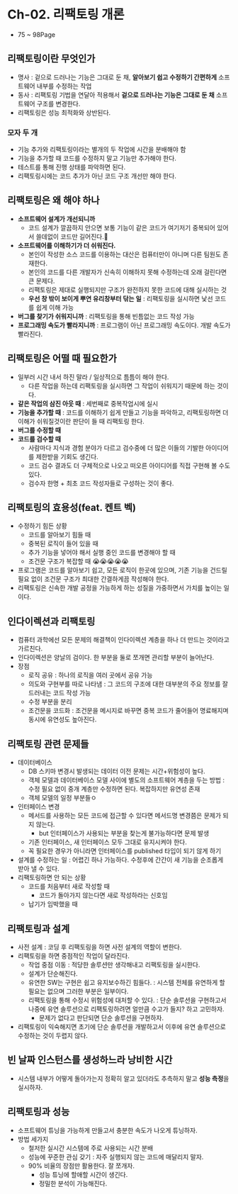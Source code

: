 # Ch-02. 리팩토링 개론

- 75 ~ 98Page
## 리팩토링이란 무엇인가
- 명사 : 겉으로 드러나는 기능은 그대로 둔 채, **알아보기 쉽고 수정하기 간편하게** 소프트웨어 내부를 수정하는 작업
- 동사 : 리팩토링 기법을 연달아 적용해서 **겉으로 드러나는 기능은 그대로 둔 채** 소프트웨어 구조를 변경한다.
- 리팩토링은 성능 최적화와 상반된다. 

### 모자 두 개
- 기능 추가와 리팩토링이라는 별개의 두 작업에 시간을 분배해야 함 
- 기능을 추가할 때 코드를 수정하지 말고 기능만 추가해야 한다. 
- 테스트를 통해 진행 상태를 파악하면 된다.
- 리팩토링시에는 코드 추가가 아닌 코드 구조 개선만 해야 한다. 

## 리팩토링은 왜 해야 하나

- **소프트웨어 설계가 개선되니까**  
  - 코드 설계가 깔끔하지 안으면 보통 기능이 같은 코드가 여기저기 중복되어 있어서 쓸데없이 코드만 길어진다.🥺 
- **소프트웨어를 이해하기가 더 쉬워진다.**
  - 본인이 작성한 소스 코드를 이용하는 대산은 컴퓨터만이 아니며 다른 팀원도 존재한다. 
  - 본인의 코드를 다른 개발자가 신속히 이해하지 못해 수정하는데 오래 걸린다면 큰 문제다. 
  - 리팩토링은 제대로 실행되지만 구조가 완전하지 못한 코드에 대해 실시하는 것 
  - **우선 창 밖이 보이게 뿌연 유리창부터 닦는 일** : 리팩토링을 실시하면 낯선 코드를 쉽게 이해 가능 
- **버그를 찾기가 쉬워지니까** : 리팩토링을 통해 빈틈없는 코드 작성 가능 
- **프로그래밍 속도가 빨라지니까** : 프로그램이 아닌 프로그래밍 속도이다. 개발 속도가 빨라진다. 

## 리팩토링은 어떨 때 필요한가
- 일부러 시간 내서 하진 말라 / 일상적으로 틈틈이 해야 한다. 
  - 다른 작업을 하는데 리팩토링을 실시하면 그 작업이 쉬워지기 때문에 하는 것이다.
- **같은 작업의 삼진 아웃 때** : 세번째로 중복작업시에 실시 
- **기능을 추가할 때** : 코드를 이해하기 쉽게 만들고 기능을 파악하고, 리팩토링하면 더 이해가 쉬워질것이란 판단이 들 때 리팩토링 한다. 
- **버그를 수정할 때** 
- **코드를 검수할 때** 
  - 사람마다 지식과 경험 분야가 다르고 검수중에 더 많은 이들의 기발한 아이디어를 제한받을 기회도 생긴다.
  - 코드 검수 결과도 더 구체적으로 나오고 떠오른 아이디어를 직접 구현해 볼 수도 있다.
  - 검수자 한명 + 최초 코드 작성자들로 구성하는 것이 좋다. 

## 리팩토링의 효용성(feat. 켄트 벡)
- 수정하기 힘든 상황
  - 코드를 알아보기 힘들 때
  - 중복된 로직이 들어 있을 때 
  - 추가 기능을 넣어야 해서 실행 중인 코드를 변경해야 할 때 
  - 조건문 구조가 복잡할 때 
😭😭😭😭😭
- 프로그램은 코드를 알아보기 쉽고, 모든 로직이 한곳에 있으며, 기존 기능을 건드릴 필요 없이 조건문 구조가 최대한 간결하게끔 작성해야 한다.
- 리팩토링은 신속한 개발 공정을 가능하게 하는 성질을 가중하면서 가치를 높이는 일이다.

## 인다이렉션과 리팩토링
- 컴퓨터 과학에선 모든 문제의 해결책이 인다이렉션 계층을 하나 더 만드는 것이라고 가르친다. 
- 인다이렉션은 양날의 검이다. 한 부분을 둘로 쪼개면 관리할 부분이 늘어난다. 
- 장점 
  - 로직 공유 : 하나의 로직을 여러 곳에서 공유 가능 
  - 의도와 구현부를 따로 나타냄 : 그 코드의 구조에 대한 대부분의 주요 정보를 잘 드러내는 코드 작성 가능 
  - 수정 부분을 분리 
  - 조건문을 코드화 : 조건문을 메시지로 바꾸면 중복 코드가 줄어들어 명료해지며 동시에 유연성도 높아진다. 

## 리팩토링 관련 문제들 

- 데이터베이스
  - DB 스키마 변경시 발생되는 데이터 이전 문제는 시간+위험성이 높다. 
  - 객체 모델과 데이터베이스 모델 사이에 별도의 소프트웨어 계층을 두는 방법 : 수정 필요 없이 중개 계층만 수정하면 된다. 복잡하지만 유연성 존재 
  - 객체 모델의 일정 부분들ㅇ
- 인터페이스 변경 
  - 메서드를 사용하는 모든 코드에 접근할 수 있다면 메서드명 변경쯤은 문제가 되지 않는다. 
    - but 인터페이스가 사용되는 부분을 찾는게 불가능하다면 문제 발생 
  - 기존 인터페이스, 새 인터페이스 모두 그대로 유지시켜야 한다. 
  - 꼭 필요한 경우가 아니라면 인터페이스를 published 타입이 되기 않게 하기 
- 설계를 수정하는 일 : 어렵긴 하나 가능하다. 수정후에 간간이 새 기능을 순조롭게 받아 낼 수 있다.
- 리팩토링하면 안 되는 상황 
  - 코드를 처음부터 새로 작성할 때 
    - 코드가 돌아가지 않는다면 새로 작성하라는 신호임 
  - 납기가 임박했을 때 

## 리팩토링과 설계 
- 사전 설계 : 코딩 후 리팩토링을 하면 사전 설계의 역할이 변한다. 
- 리팩토링을 하면 중점적인 작업이 달라진다.
  - 작업 중점 이동 : 적당한 솔루션만 생각해내고 리팩토링을 실시한다. 
  - 설계가 단순해진다. 
  - 유연한 SW는 구현은 쉽고 유지보수하긴 힘들다. : 시스템 전체를 유연하게 할 필요는 없으며 그러한 부분은 일부이다. 
  - 리팩토링을 통해 수정시 위험성에 대처할 수 있다. : 단순 솔루션을 구현하고서 나중에 유연 솔루션으로 리팩토링하려면 얼만큼 수고가 들지? 하고 고민하자.
    - 문제가 없다고 판단되면 단순 솔루션을 구현하자. 
 - 리팩토링이 익숙해지면 초기에 단순 솔루션을 개발하고서 이후에 유연 솔루션으로 수정하는 것이 두렵지 않다. 

## 빈 날짜 인스턴스를 생성하느라 낭비한 시간 
- 시스템 내부가 어떻게 돌아가는지 정확히 알고 있더라도 추측하지 말고 **성능 측정**을 실시하자. 

## 리팩토링과 성능 
- 소프트웨어 튜닝을 가능하게 만들고서 충분한 속도가 나오게 튜닝하자. 
- 방법 세가지
  - 철저한 실시간 시스템에 주로 사용되는 시간 분배
  - 성능에 꾸준한 관심 갖기 : 자주 실행되지 않는 코드에 매달리지 말자. 
  - 90% 비율의 장점만 활용한다. 잘 쪼개자. 
    - 성능 튜닝에 할애할 시간이 생긴다.
    - 정밀한 분석이 가능해진다. 
